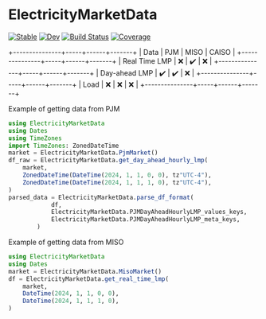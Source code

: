 # ElectricityMarketData

[![Stable](https://img.shields.io/badge/docs-stable-blue.svg)](https://LAMPSPUC.github.io/ElectricityMarketData.jl/stable/)
[![Dev](https://img.shields.io/badge/docs-dev-blue.svg)](https://LAMPSPUC.github.io/ElectricityMarketData.jl/dev/)
[![Build Status](https://github.com/LAMPSPUC/ElectricityMarketData.jl/actions/workflows/CI.yml/badge.svg?branch=main)](https://github.com/LAMPSPUC/ElectricityMarketData.jl/actions/workflows/CI.yml?query=branch%3Amain)
[![Coverage](https://codecov.io/gh/LAMPSPUC/ElectricityMarketData.jl/branch/main/graph/badge.svg)](https://codecov.io/gh/LAMPSPUC/ElectricityMarketData.jl)

+---------------+-----+------+-------+
| Data          | PJM | MISO | CAISO |
+---------------+-----+------+-------+
| Real Time LMP | ❌   | ✔️   | ❌     |
+---------------+-----+------+-------+
| Day-ahead LMP | ✔️  | ✔️   | ❌     |
+---------------+-----+------+-------+
| Load          | ❌   | ❌    | ❌     |
+---------------+-----+------+-------+

Example of getting data from PJM

```julia 
using ElectricityMarketData
using Dates
using TimeZones
import TimeZones: ZonedDateTime
market = ElectricityMarketData.PjmMarket()
df_raw = ElectricityMarketData.get_day_ahead_hourly_lmp(
    market,
    ZonedDateTime(DateTime(2024, 1, 1, 0, 0), tz"UTC-4"),
    ZonedDateTime(DateTime(2024, 1, 1, 1, 0), tz"UTC-4"),
)
parsed_data = ElectricityMarketData.parse_df_format(
            df,
            ElectricityMarketData.PJMDayAheadHourlyLMP_values_keys,
            ElectricityMarketData.PJMDayAheadHourlyLMP_meta_keys,
        )
```

Example of getting data from MISO

```julia 
using ElectricityMarketData
using Dates
market = ElectricityMarketData.MisoMarket()
df = ElectricityMarketData.get_real_time_lmp(
    market,
    DateTime(2024, 1, 1, 0, 0),
    DateTime(2024, 1, 1, 1, 0),
)
```